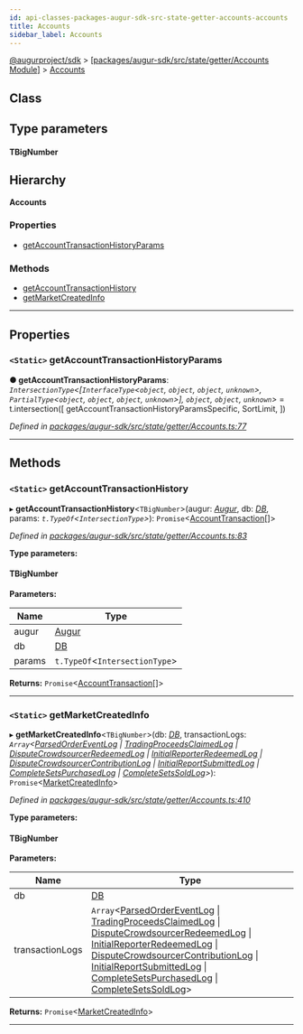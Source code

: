 ```yaml
---
id: api-classes-packages-augur-sdk-src-state-getter-accounts-accounts
title: Accounts
sidebar_label: Accounts
---
```


[@augurproject/sdk](api-readme.md) > [[packages/augur-sdk/src/state/getter/Accounts Module]](api-modules-packages-augur-sdk-src-state-getter-accounts-module.md) > [Accounts](api-classes-packages-augur-sdk-src-state-getter-accounts-accounts.md)

## Class

## Type parameters
#### TBigNumber 
## Hierarchy

**Accounts**

### Properties

* [getAccountTransactionHistoryParams](api-classes-packages-augur-sdk-src-state-getter-accounts-accounts.md#getaccounttransactionhistoryparams)

### Methods

* [getAccountTransactionHistory](api-classes-packages-augur-sdk-src-state-getter-accounts-accounts.md#getaccounttransactionhistory)
* [getMarketCreatedInfo](api-classes-packages-augur-sdk-src-state-getter-accounts-accounts.md#getmarketcreatedinfo)

---

## Properties

<a id="getaccounttransactionhistoryparams"></a>

### `<Static>` getAccountTransactionHistoryParams

**● getAccountTransactionHistoryParams**: *`IntersectionType`<[`InterfaceType`<`object`, `object`, `object`, `unknown`>, `PartialType`<`object`, `object`, `object`, `unknown`>], `object`, `object`, `unknown`>* =  t.intersection([
    getAccountTransactionHistoryParamsSpecific,
    SortLimit,
  ])

*Defined in [packages/augur-sdk/src/state/getter/Accounts.ts:77](https://github.com/AugurProject/augur/blob/a689f5d0f9/packages/augur-sdk/src/state/getter/Accounts.ts#L77)*

___

## Methods

<a id="getaccounttransactionhistory"></a>

### `<Static>` getAccountTransactionHistory

▸ **getAccountTransactionHistory**<`TBigNumber`>(augur: *[Augur](api-classes-packages-augur-sdk-src-augur-augur.md)*, db: *[DB](api-classes-packages-augur-sdk-src-state-db-db-db.md)*, params: *`t.TypeOf`<`IntersectionType`>*): `Promise`<[AccountTransaction](api-interfaces-packages-augur-sdk-src-state-getter-accounts-accounttransaction.md)[]>

*Defined in [packages/augur-sdk/src/state/getter/Accounts.ts:83](https://github.com/AugurProject/augur/blob/a689f5d0f9/packages/augur-sdk/src/state/getter/Accounts.ts#L83)*

**Type parameters:**

#### TBigNumber 
**Parameters:**

| Name | Type |
| ------ | ------ |
| augur | [Augur](api-classes-packages-augur-sdk-src-augur-augur.md) |
| db | [DB](api-classes-packages-augur-sdk-src-state-db-db-db.md) |
| params | `t.TypeOf`<`IntersectionType`> |

**Returns:** `Promise`<[AccountTransaction](api-interfaces-packages-augur-sdk-src-state-getter-accounts-accounttransaction.md)[]>

___
<a id="getmarketcreatedinfo"></a>

### `<Static>` getMarketCreatedInfo

▸ **getMarketCreatedInfo**<`TBigNumber`>(db: *[DB](api-classes-packages-augur-sdk-src-state-db-db-db.md)*, transactionLogs: *`Array`<[ParsedOrderEventLog](api-interfaces-packages-augur-sdk-src-state-logs-types-parsedordereventlog.md) \| [TradingProceedsClaimedLog](api-interfaces-packages-augur-sdk-src-state-logs-types-tradingproceedsclaimedlog.md) \| [DisputeCrowdsourcerRedeemedLog](api-interfaces-packages-augur-sdk-src-state-logs-types-disputecrowdsourcerredeemedlog.md) \| [InitialReporterRedeemedLog](api-interfaces-packages-augur-sdk-src-state-logs-types-initialreporterredeemedlog.md) \| [DisputeCrowdsourcerContributionLog](api-interfaces-packages-augur-sdk-src-state-logs-types-disputecrowdsourcercontributionlog.md) \| [InitialReportSubmittedLog](api-interfaces-packages-augur-sdk-src-state-logs-types-initialreportsubmittedlog.md) \| [CompleteSetsPurchasedLog](api-interfaces-packages-augur-sdk-src-state-logs-types-completesetspurchasedlog.md) \| [CompleteSetsSoldLog](api-interfaces-packages-augur-sdk-src-state-logs-types-completesetssoldlog.md)>*): `Promise`<[MarketCreatedInfo](api-interfaces-packages-augur-sdk-src-state-getter-accounts-marketcreatedinfo.md)>

*Defined in [packages/augur-sdk/src/state/getter/Accounts.ts:410](https://github.com/AugurProject/augur/blob/a689f5d0f9/packages/augur-sdk/src/state/getter/Accounts.ts#L410)*

**Type parameters:**

#### TBigNumber 
**Parameters:**

| Name | Type |
| ------ | ------ |
| db | [DB](api-classes-packages-augur-sdk-src-state-db-db-db.md) |
| transactionLogs | `Array`<[ParsedOrderEventLog](api-interfaces-packages-augur-sdk-src-state-logs-types-parsedordereventlog.md) \| [TradingProceedsClaimedLog](api-interfaces-packages-augur-sdk-src-state-logs-types-tradingproceedsclaimedlog.md) \| [DisputeCrowdsourcerRedeemedLog](api-interfaces-packages-augur-sdk-src-state-logs-types-disputecrowdsourcerredeemedlog.md) \| [InitialReporterRedeemedLog](api-interfaces-packages-augur-sdk-src-state-logs-types-initialreporterredeemedlog.md) \| [DisputeCrowdsourcerContributionLog](api-interfaces-packages-augur-sdk-src-state-logs-types-disputecrowdsourcercontributionlog.md) \| [InitialReportSubmittedLog](api-interfaces-packages-augur-sdk-src-state-logs-types-initialreportsubmittedlog.md) \| [CompleteSetsPurchasedLog](api-interfaces-packages-augur-sdk-src-state-logs-types-completesetspurchasedlog.md) \| [CompleteSetsSoldLog](api-interfaces-packages-augur-sdk-src-state-logs-types-completesetssoldlog.md)> |

**Returns:** `Promise`<[MarketCreatedInfo](api-interfaces-packages-augur-sdk-src-state-getter-accounts-marketcreatedinfo.md)>

___

